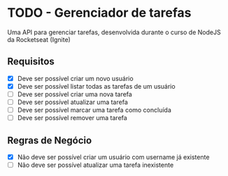 # TODO - Gerenciador de tarefas

Uma API para gerenciar tarefas, desenvolvida durante o curso de NodeJS da Rocketseat (Ignite)

## Requisitos

- [x] Deve ser possível criar um novo usuário
- [x] Deve ser possível listar todas as tarefas de um usuário
- [ ] Deve ser possível criar uma nova tarefa
- [ ] Deve ser possível atualizar uma tarefa
- [ ] Deve ser possível marcar uma tarefa como concluída
- [ ] Deve ser possível remover uma tarefa

## Regras de Negócio

- [x] Não deve ser possível criar um usuário com username já existente
- [ ] Não deve ser possível atualizar uma tarefa inexistente
